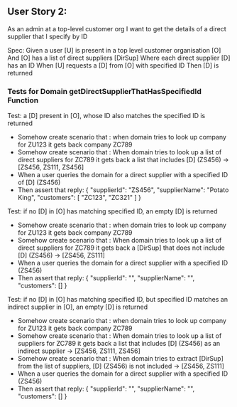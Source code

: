 ## User Story 2:
As an admin at a top-level customer org
I want to get the details of a direct supplier that I specify by ID

Spec:
Given a user [U] is present in a top level customer organisation [O]
And [O] has a list of direct suppliers [DirSup]
Where each direct supplier [D] has an ID
When [U] requests a [D] from [O] with specified ID
Then [D] is returned

### Tests for Domain getDirectSupplierThatHasSpecifiedId Function

Test: a [D] present in [O], whose ID also matches the specified ID is returned
- Somehow create scenario that : when domain tries to look up company for ZU123 it gets back company ZC789
- Somehow create scenario that : When domain tries to look up a list of direct suppliers for ZC789 it gets back a list that includes [D] (ZS456) -> [ZS456, ZS111, ZS456]
- When a user queries the domain for a direct supplier with a specified ID of [D] (ZS456)
- Then assert that reply: 
  {
  "supplierId": "ZS456",
  "supplierName": "Potato King",
  "customers": [
  "ZC123", "ZC321"
  ]
  }

Test: if no [D] in [O] has matching specified ID, an empty [D] is returned
- Somehow create scenario that : when domain tries to look up company for ZU123 it gets back company ZC789
- Somehow create scenario that : When domain tries to look up a list of direct suppliers for ZC789 it gets back a [DirSup] that does not include [D] (ZS456) -> [ZS456, ZS111]
- When a user queries the domain for a direct supplier with a specified ID (ZS456)
- Then assert that reply:
  {
  "supplierId": "",
  "supplierName": "",
  "customers": []
  }

Test: if no [D] in [O] has matching specified ID, but specified ID matches an indirect supplier in [O], an empty [D] is returned 
- Somehow create scenario that : when domain tries to look up company for ZU123 it gets back company ZC789
- Somehow create scenario that : When domain tries to look up a list of suppliers for ZC789 it gets back a list that includes [D] (ZS456) as an indirect supplier -> [ZS456, ZS111, ZS456]
- Somehow create scenario that : When domain tries to extract [DirSup] from the list of suppliers, [D] (ZS456) is not included -> [ZS456, ZS111]
- When a user queries the domain for a direct supplier with a specified ID (ZS456)
- Then assert that reply:
  {
  "supplierId": "",
  "supplierName": "",
  "customers": []
  }










